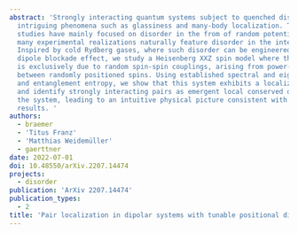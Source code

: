 ```yaml
---
abstract: 'Strongly interacting quantum systems subject to quenched disorder exhibit
  intriguing phenomena such as glassiness and many-body localization. Theoretical
  studies have mainly focused on disorder in the from of random potentials, while
  many experimental realizations naturally feature disorder in the interparticle interactions.
  Inspired by cold Rydberg gases, where such disorder can be engineered using the
  dipole blockade effect, we study a Heisenberg XXZ spin model where the disorder
  is exclusively due to random spin-spin couplings, arising from power-law interactions
  between randomly positioned spins. Using established spectral and eigenstate properties
  and entanglement entropy, we show that this system exhibits a localization crossover
  and identify strongly interacting pairs as emergent local conserved quantities in
  the system, leading to an intuitive physical picture consistent with our numerical
  results. '
authors:
  - braemer
  - 'Titus Franz'
  - 'Matthias Weidemüller'
  - gaerttner
date: 2022-07-01
doi: 10.48550/arXiv.2207.14474
projects:
  - disorder
publication: 'ArXiv 2207.14474'
publication_types:
  - 2
title: 'Pair localization in dipolar systems with tunable positional disorder'
---
```

